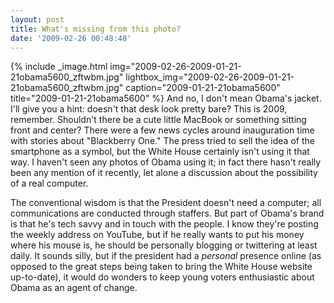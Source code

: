 ```yaml
---
layout: post
title: What's missing from this photo?
date: '2009-02-26 00:48:48'
---
```



{% include _image.html img="2009-02-26-2009-01-21-21obama5600_zftwbm.jpg" lightbox_img="2009-02-26-2009-01-21-21obama5600_zftwbm.jpg" caption="2009-01-21-21obama5600" title="2009-01-21-21obama5600"  %}
And no, I don't mean Obama's jacket. I'll give you a hint: doesn't that desk look pretty bare? This is 2009, remember. Shouldn't there be a cute little MacBook or something sitting front and center?
There were a few news cycles around inauguration time with stories about "Blackberry One." The press tried to sell the idea of the smartphone as a symbol, but the White House certainly isn't using it that way. I haven't seen any photos of Obama using it; in fact there hasn't really been any mention of it recently, let alone a discussion about the possibility of a real computer.

The conventional wisdom is that the President doesn't need a computer; all communications are conducted through staffers. But part of Obama's brand is that he's tech savvy and in touch with the people. I know they're posting the weekly address on YouTube, but if he really wants to put his money where his mouse is, he should be personally blogging or twittering at least daily. It sounds silly, but if the president had a *personal* presence online (as opposed to the great steps being taken to bring the White House website up-to-date), it would do wonders to keep young voters enthusiastic about Obama as an agent of change.


